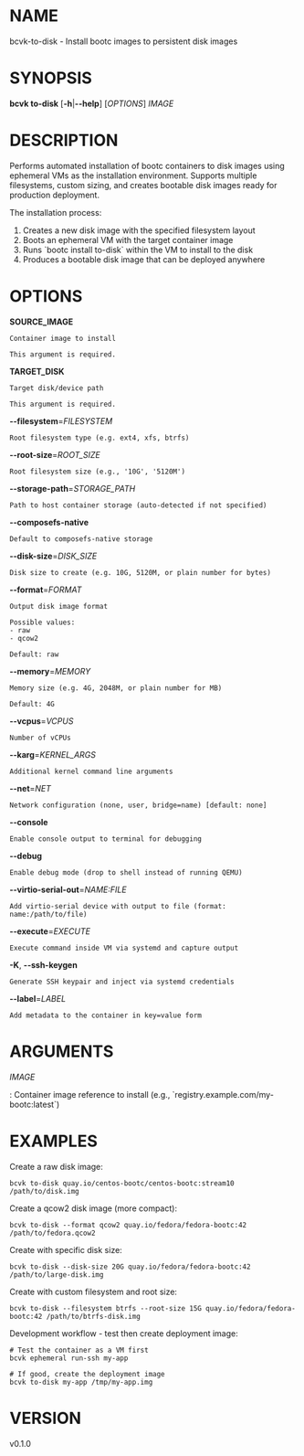 # NAME

bcvk-to-disk - Install bootc images to persistent disk images

# SYNOPSIS

**bcvk to-disk** \[**-h**\|**\--help**\] \[*OPTIONS*\] *IMAGE*

# DESCRIPTION

Performs automated installation of bootc containers to disk images
using ephemeral VMs as the installation environment. Supports multiple
filesystems, custom sizing, and creates bootable disk images ready
for production deployment.

The installation process:

1. Creates a new disk image with the specified filesystem layout
2. Boots an ephemeral VM with the target container image
3. Runs \`bootc install to-disk\` within the VM to install to the disk
4. Produces a bootable disk image that can be deployed anywhere

# OPTIONS

<!-- BEGIN GENERATED OPTIONS -->
**SOURCE_IMAGE**

    Container image to install

    This argument is required.

**TARGET_DISK**

    Target disk/device path

    This argument is required.

**--filesystem**=*FILESYSTEM*

    Root filesystem type (e.g. ext4, xfs, btrfs)

**--root-size**=*ROOT_SIZE*

    Root filesystem size (e.g., '10G', '5120M')

**--storage-path**=*STORAGE_PATH*

    Path to host container storage (auto-detected if not specified)

**--composefs-native**

    Default to composefs-native storage

**--disk-size**=*DISK_SIZE*

    Disk size to create (e.g. 10G, 5120M, or plain number for bytes)

**--format**=*FORMAT*

    Output disk image format

    Possible values:
    - raw
    - qcow2

    Default: raw

**--memory**=*MEMORY*

    Memory size (e.g. 4G, 2048M, or plain number for MB)

    Default: 4G

**--vcpus**=*VCPUS*

    Number of vCPUs

**--karg**=*KERNEL_ARGS*

    Additional kernel command line arguments

**--net**=*NET*

    Network configuration (none, user, bridge=name) [default: none]

**--console**

    Enable console output to terminal for debugging

**--debug**

    Enable debug mode (drop to shell instead of running QEMU)

**--virtio-serial-out**=*NAME:FILE*

    Add virtio-serial device with output to file (format: name:/path/to/file)

**--execute**=*EXECUTE*

    Execute command inside VM via systemd and capture output

**-K**, **--ssh-keygen**

    Generate SSH keypair and inject via systemd credentials

**--label**=*LABEL*

    Add metadata to the container in key=value form

<!-- END GENERATED OPTIONS -->

# ARGUMENTS

*IMAGE*

:   Container image reference to install (e.g., \`registry.example.com/my-bootc:latest\`)

# EXAMPLES

Create a raw disk image:

    bcvk to-disk quay.io/centos-bootc/centos-bootc:stream10 /path/to/disk.img

Create a qcow2 disk image (more compact):

    bcvk to-disk --format qcow2 quay.io/fedora/fedora-bootc:42 /path/to/fedora.qcow2

Create with specific disk size:

    bcvk to-disk --disk-size 20G quay.io/fedora/fedora-bootc:42 /path/to/large-disk.img

Create with custom filesystem and root size:

    bcvk to-disk --filesystem btrfs --root-size 15G quay.io/fedora/fedora-bootc:42 /path/to/btrfs-disk.img

Development workflow - test then create deployment image:

    # Test the container as a VM first
    bcvk ephemeral run-ssh my-app
    
    # If good, create the deployment image
    bcvk to-disk my-app /tmp/my-app.img

# VERSION

v0.1.0
